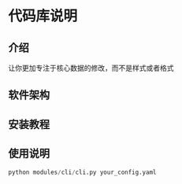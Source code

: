 # 代码库说明

## 介绍

让你更加专注于核心数据的修改，而不是样式或者格式

## 软件架构

## 安装教程

## 使用说明

```python
python modules/cli/cli.py your_config.yaml
```
